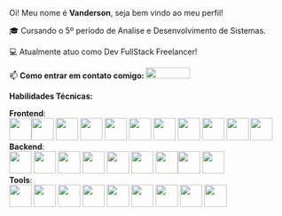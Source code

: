 Oi! Meu nome é <strong>Vanderson</strong>, seja bem vindo ao meu perfil! 

🎓 Cursando o 5º período de Analise e Desenvolvimento de Sistemas.

💻 Atualmente atuo como Dev FullStack Freelancer!

📫 <strong>Como entrar em contato comigo: </strong> <a href="https://www.linkedin.com/in/vanderson-de-azevedo/" target="_blank"><img loading="lazy" src="https://img.shields.io/badge/-LinkedIn-%230077B5?style=for-the-badge&logo=linkedin&logoColor=white" target="_blank" width="80" height="20"></a> 
          
<strong>Habilidades Técnicas:</strong>

<strong>Frontend</strong>: <br/>
<img src="https://www.svgrepo.com/show/452228/html-5.svg" width="40" height="40"><img src="https://www.svgrepo.com/show/349330/css3.svg" width="40" height="40"> <img src="https://cdn.jsdelivr.net/gh/devicons/devicon@latest/icons/javascript/javascript-original.svg" width="40" height="40"> <img src="https://cdn.jsdelivr.net/gh/devicons/devicon@latest/icons/typescript/typescript-original.svg" width="40" height="40"> <img src="https://cdn.jsdelivr.net/gh/devicons/devicon@latest/icons/react/react-original.svg" width="40" height="40"> <img src="https://cdn.jsdelivr.net/gh/devicons/devicon@latest/icons/vitejs/vitejs-original.svg" width="40" height="40"> <img src="https://cdn.jsdelivr.net/gh/devicons/devicon@latest/icons/vitest/vitest-original.svg" width="40" height="40"/> <img src="https://cdn.jsdelivr.net/gh/devicons/devicon@latest/icons/vercel/vercel-original-wordmark.svg" widht="40" height="40" /> <img src="https://cdn.jsdelivr.net/gh/devicons/devicon@latest/icons/nextjs/nextjs-original.svg" width="40" height="40"> <img src="https://cdn.jsdelivr.net/gh/devicons/devicon@latest/icons/tailwindcss/tailwindcss-original.svg" width="40" height="40"> <img src="https://cdn.jsdelivr.net/gh/devicons/devicon@latest/icons/bootstrap/bootstrap-original.svg" width="40" height="40"> <br/>
<strong>Backend</strong>: <br/>
<img src="https://cdn.jsdelivr.net/gh/devicons/devicon@latest/icons/java/java-original-wordmark.svg" width="40" height="40"> <img src="https://cdn.jsdelivr.net/gh/devicons/devicon@latest/icons/spring/spring-original-wordmark.svg" width="40" height="40"> <img src="https://cdn.jsdelivr.net/gh/devicons/devicon@latest/icons/junit/junit-plain-wordmark.svg" width="40" height="40"/> <img src="https://www.svgrepo.com/show/435664/file-regexp.svg" width="40" height="40"> <img src="https://www.svgrepo.com/show/439238/nodejs.svg" width="40" height="40"> <img src="https://cdn.jsdelivr.net/gh/devicons/devicon@latest/icons/nestjs/nestjs-original.svg" width="40" height="40"> <img src="https://www.svgrepo.com/show/439231/mongodb.svg" width="40" height="40"><img src="https://www.svgrepo.com/show/354200/postgresql.svg" width="40" height="40"> <img src="https://cdn.jsdelivr.net/gh/devicons/devicon@latest/icons/mysql/mysql-original-wordmark.svg" width="40" height="40"> <br/>
<strong>Tools</strong>: <br/>
<img src="https://www.svgrepo.com/show/373624/git2.svg" width="40" height="40"> <img src="https://www.svgrepo.com/show/475654/github-color.svg" width="40" height="40"> <img src="https://cdn.jsdelivr.net/gh/devicons/devicon@latest/icons/githubactions/githubactions-original.svg" width="40" height="40"/> <img src="https://cdn.jsdelivr.net/gh/devicons/devicon@latest/icons/postman/postman-original.svg" width="40" height="40"> <img src="https://www.svgrepo.com/show/354420/swagger.svg" width="40" height="40"> <img src="https://www.svgrepo.com/show/303231/docker-logo.svg" width="40" height="40"> <img src="https://www.svgrepo.com/show/448236/linux.svg" height="40" width="40"> <img src="https://cdn.jsdelivr.net/gh/devicons/devicon@latest/icons/rabbitmq/rabbitmq-original.svg" width="40" height="40"> <img src="https://www.svgrepo.com/show/448266/aws.svg" width="40" height="40">
